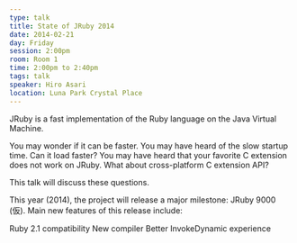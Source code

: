 ```yaml
---
type: talk
title: State of JRuby 2014
date: 2014-02-21
day: Friday
session: 2:00pm
room: Room 1
time: 2:00pm to 2:40pm
tags: talk
speaker: Hiro Asari
location: Luna Park Crystal Place
---
```


JRuby is a fast implementation of the Ruby language on the Java Virtual Machine.

You may wonder if it can be faster. You may have heard of the slow startup time. Can it load faster? You may have heard that your favorite C extension does not work on JRuby. What about cross-platform C extension API?

This talk will discuss these questions.

This year (2014), the project will release a major milestone: JRuby 9000 (仮). Main new features of this release include:

Ruby 2.1 compatibility
New compiler
Better InvokeDynamic experience
